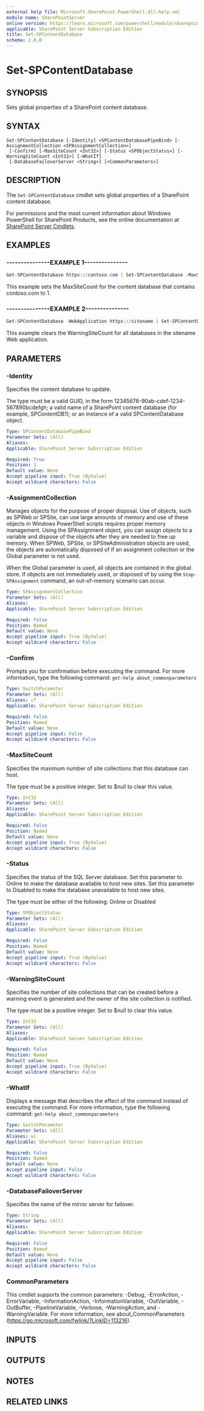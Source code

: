 ```yaml
---
external help file: Microsoft.SharePoint.PowerShell.dll-help.xml
module name: SharePointServer
online version: https://learn.microsoft.com/powershell/module/sharepoint-server/set-spcontentdatabase
applicable: SharePoint Server Subscription Edition
title: Set-SPContentDatabase
schema: 2.0.0
---
```


# Set-SPContentDatabase

## SYNOPSIS
Sets global properties of a SharePoint content database.


## SYNTAX

```
Set-SPContentDatabase [-Identity] <SPContentDatabasePipeBind> [-AssignmentCollection <SPAssignmentCollection>]
 [-Confirm] [-MaxSiteCount <Int32>] [-Status <SPObjectStatus>] [-WarningSiteCount <Int32>] [-WhatIf]
 [-DatabaseFailoverServer <String>] [<CommonParameters>]
```

## DESCRIPTION
The `Set-SPContentDatabase` cmdlet sets global properties of a SharePoint content database.

For permissions and the most current information about Windows PowerShell for SharePoint Products, see the online documentation at [SharePoint Server Cmdlets](https://learn.microsoft.com/powershell/sharepoint/sharepoint-server/sharepoint-server-cmdlets).


## EXAMPLES

### ---------------EXAMPLE 1---------------
```powershell
Get-SPContentDatabase https://contoso.com | Set-SPContentDatabase -MaxSiteCount 1
```

This example sets the MaxSiteCount for the content database that contains contoso.com to 1.


### ---------------EXAMPLE 2---------------
```powershell
Get-SPContentDatabase -WebApplication https://sitename | Set-SPContentDatabase -WarningSiteCount $null
```

This example clears the WarningSiteCount for all databases in the sitename Web application.


## PARAMETERS

### -Identity
Specifies the content database to update.

The type must be a valid GUID, in the form 12345678-90ab-cdef-1234-567890bcdefgh; a valid name of a SharePoint content database (for example, SPContentDB1); or an instance of a valid SPContentDatabase object.

```yaml
Type: SPContentDatabasePipeBind
Parameter Sets: (All)
Aliases: 
Applicable: SharePoint Server Subscription Edition

Required: True
Position: 1
Default value: None
Accept pipeline input: True (ByValue)
Accept wildcard characters: False
```

### -AssignmentCollection
Manages objects for the purpose of proper disposal.
Use of objects, such as SPWeb or SPSite, can use large amounts of memory and use of these objects in Windows PowerShell scripts requires proper memory management.
Using the SPAssignment object, you can assign objects to a variable and dispose of the objects after they are needed to free up memory.
When SPWeb, SPSite, or SPSiteAdministration objects are used, the objects are automatically disposed of if an assignment collection or the Global parameter is not used.

When the Global parameter is used, all objects are contained in the global store.
If objects are not immediately used, or disposed of by using the `Stop-SPAssignment` command, an out-of-memory scenario can occur.

```yaml
Type: SPAssignmentCollection
Parameter Sets: (All)
Aliases: 
Applicable: SharePoint Server Subscription Edition

Required: False
Position: Named
Default value: None
Accept pipeline input: True (ByValue)
Accept wildcard characters: False
```

### -Confirm
Prompts you for confirmation before executing the command.
For more information, type the following command: `get-help about_commonparameters`

```yaml
Type: SwitchParameter
Parameter Sets: (All)
Aliases: cf
Applicable: SharePoint Server Subscription Edition

Required: False
Position: Named
Default value: None
Accept pipeline input: False
Accept wildcard characters: False
```

### -MaxSiteCount
Specifies the maximum number of site collections that this database can host.

The type must be a positive integer.
Set to $null to clear this value.

```yaml
Type: Int32
Parameter Sets: (All)
Aliases: 
Applicable: SharePoint Server Subscription Edition

Required: False
Position: Named
Default value: None
Accept pipeline input: True (ByValue)
Accept wildcard characters: False
```

### -Status
Specifies the status of the SQL Server database.
Set this parameter to Online to make the database available to host new sites.
Set this parameter to Disabled to make the database unavailable to host new sites.

The type must be either of the following: Online or Disabled

```yaml
Type: SPObjectStatus
Parameter Sets: (All)
Aliases: 
Applicable: SharePoint Server Subscription Edition

Required: False
Position: Named
Default value: None
Accept pipeline input: True (ByValue)
Accept wildcard characters: False
```

### -WarningSiteCount
Specifies the number of site collections that can be created before a warning event is generated and the owner of the site collection is notified.

The type must be a positive integer.
Set to $null to clear this value.

```yaml
Type: Int32
Parameter Sets: (All)
Aliases: 
Applicable: SharePoint Server Subscription Edition

Required: False
Position: Named
Default value: None
Accept pipeline input: True (ByValue)
Accept wildcard characters: False
```

### -WhatIf
Displays a message that describes the effect of the command instead of executing the command.
For more information, type the following command: `get-help about_commonparameters`

```yaml
Type: SwitchParameter
Parameter Sets: (All)
Aliases: wi
Applicable: SharePoint Server Subscription Edition

Required: False
Position: Named
Default value: None
Accept pipeline input: False
Accept wildcard characters: False
```

### -DatabaseFailoverServer
Specifies the name of the mirror server for failover.

```yaml
Type: String
Parameter Sets: (All)
Aliases: 
Applicable: SharePoint Server Subscription Edition

Required: False
Position: Named
Default value: None
Accept pipeline input: False
Accept wildcard characters: False
```

### CommonParameters
This cmdlet supports the common parameters: -Debug, -ErrorAction, -ErrorVariable, -InformationAction, -InformationVariable, -OutVariable, -OutBuffer, -PipelineVariable, -Verbose, -WarningAction, and -WarningVariable. For more information, see about_CommonParameters (https://go.microsoft.com/fwlink/?LinkID=113216).

## INPUTS

## OUTPUTS

## NOTES

## RELATED LINKS
